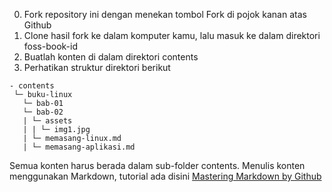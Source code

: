 0. Fork repository ini dengan menekan tombol Fork di pojok kanan atas Github
1. Clone hasil fork ke dalam komputer kamu, lalu masuk ke dalam direktori foss-book-id
2. Buatlah konten di dalam direktori contents
3. Perhatikan struktur direktori berikut
```
- contents
 └─ buku-linux
   └─ bab-01
   └─ bab-02
   | └─ assets
   | | └─ img1.jpg
   | └─ memasang-linux.md
   | └─ memasang-aplikasi.md
```

Semua konten harus berada dalam sub-folder contents. 
Menulis konten menggunakan Markdown, tutorial ada disini [Mastering Markdown by Github](https://guides.github.com/features/mastering-markdown/)
